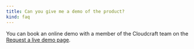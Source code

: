 ```yaml
---
title: Can you give me a demo of the product?
kind: faq
---
```


You can book an online demo with a member of the Cloudcraft team on the [Request a live demo page][1].

[1]: https://www.cloudcraft.co/request-demo
